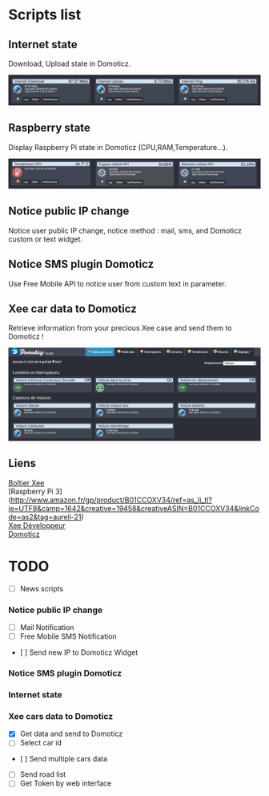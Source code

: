 # Scripts list

## Internet state
Download, Upload state in Domoticz.

![Preview img](internet-stat-domoticz-php/screen/domoticz_inter_stat.png)

## Raspberry state
Display Raspberry Pi state in Domoticz (CPU,RAM,Temperature...).

![Preview img](raspberry-pi-stat-domoticz-php/screen/pi-stat.png)

## Notice public IP change
Notice user public IP change, notice method : mail, sms, and Domoticz custom or text widget.

## Notice SMS plugin Domoticz
Use Free Mobile API to notice user from custom text in parameter.

## Xee car data to Domoticz
Retrieve information from your precious Xee case and send them to Domoticz !

![Preview img](xee-car-data-to-domoticz-php/screen/cap_domoticz.png)

## Liens
[Boîtier Xee](http://www.amazon.fr/gp/product/B01AIE4CHE/ref=as_li_tl?ie=UTF8&camp=1642&creative=6746&creativeASIN=B01AIE4CHE&linkCode=as2&tag=aureli-21)<br />
[Raspberry Pi 3] (http://www.amazon.fr/gp/product/B01CCOXV34/ref=as_li_tl?ie=UTF8&camp=1642&creative=19458&creativeASIN=B01CCOXV34&linkCode=as2&tag=aureli-21)<br />
[Xee Développeur](https://developer.xee.com/)<br />
[Domoticz](https://domoticz.com/)<br />

# TODO

- [ ] News scripts

### Notice public IP change

- [ ] Mail Notification
- [ ] Free Mobile SMS Notification
- [ ] Send new IP to Domoticz Widget

### Notice SMS plugin Domoticz

### Internet state

### Xee cars data to Domoticz

- [X] Get data and send to Domoticz
- [ ] Select car id
- [ ] Send multiple cars data
- [ ] Send road list
- [ ] Get Token by web interface
